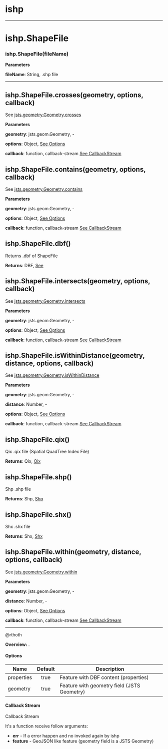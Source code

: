 ishp
===





---

ishp.ShapeFile
===


### ishp.ShapeFile(fileName)

**Parameters**

**fileName**: String, .shp file


---




ishp.ShapeFile.crosses(geometry, options, callback) 
-----------------------------

See [jsts.geometry.Geometry.crosses](file:///home/rthoth.arch/GITs/jsts/doc/api/symbols/jsts.geom.Geometry.html#crosses)

**Parameters**

**geometry**: jsts.geom.Geometry, -

**options**: Object, [See Options](#options)

**callback**: function, callback-stream [See CallbackStream](#callbackStream)





ishp.ShapeFile.contains(geometry, options, callback) 
-----------------------------

See [jsts.geometry.Geometry.contains](file:///home/rthoth.arch/GITs/jsts/doc/api/symbols/jsts.geom.Geometry.html#contains)

**Parameters**

**geometry**: jsts.geom.Geometry, -

**options**: Object, [See Options](#options)

**callback**: function, callback-stream [See CallbackStream](#callbackStream)





ishp.ShapeFile.dbf() 
-----------------------------

Returns .dbf of ShapeFile

**Returns**: DBF, [See](https://www.npmjs.org/package/idbf)




ishp.ShapeFile.intersects(geometry, options, callback) 
-----------------------------

See [jsts.geometry.Geometry.intersects](file:///home/rthoth.arch/GITs/jsts/doc/api/symbols/jsts.geom.Geometry.html#intersects)

**Parameters**

**geometry**: jsts.geom.Geometry, -

**options**: Object, [See Options](#options)

**callback**: function, callback-stream [See CallbackStream](#callbackStream)





ishp.ShapeFile.isWithinDistance(geometry, distance, options, callback) 
-----------------------------

See [jsts.geometry.Geometry.isWithinDistance](file:///home/rthoth.arch/GITs/jsts/doc/api/symbols/jsts.geom.Geometry.html#isWithinDistance)

**Parameters**

**geometry**: jsts.geom.Geometry, -

**distance**: Number, -

**options**: Object, [See Options](#options)

**callback**: function, callback-stream [See CallbackStream](#callbackStream)





ishp.ShapeFile.qix() 
-----------------------------

Qix .qix file (Spatial QuadTree Index File)

**Returns**: Qix, [Qix](Qix.md)




ishp.ShapeFile.shp() 
-----------------------------

Shp .shp file

**Returns**: Shp, [Shp](Shp.md)




ishp.ShapeFile.shx() 
-----------------------------

Shx .shx file

**Returns**: Shx, [Shx](Shx.md)




ishp.ShapeFile.within(geometry, distance, options, callback) 
-----------------------------

See [jsts.geometry.Geometry.within](file:///home/rthoth.arch/GITs/jsts/doc/api/symbols/jsts.geom.Geometry.html#within)

**Parameters**

**geometry**: jsts.geom.Geometry, -

**distance**: Number, -

**options**: Object, [See Options](#options)

**callback**: function, callback-stream [See CallbackStream](#callbackStream)




---



@rthoth



**Overview:** .

#### <a name="options">Options</a>

Name       | Default | Description
-----------|:-------:|---------------------------------------
properties | true    | Feature with DBF content (properties)
geometry   | true    | Feature with geometry field (JSTS Geometry)

#### <a name="callbackStream">Callback Stream</a>

Callback Stream

It's a function receive follow arguments:

* **err** - If a error happen and no invoked again by ishp
* **feature** - GeoJSON like feature (geometry field is a JSTS Geometry)
